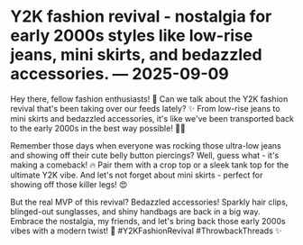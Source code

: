 # Y2K fashion revival - nostalgia for early 2000s styles like low-rise jeans, mini skirts, and bedazzled accessories. — 2025-09-09

Hey there, fellow fashion enthusiasts! 🌟 Can we talk about the Y2K fashion revival that's been taking over our feeds lately? ✨ From low-rise jeans to mini skirts and bedazzled accessories, it's like we've been transported back to the early 2000s in the best way possible! 💃🏻

Remember those days when everyone was rocking those ultra-low jeans and showing off their cute belly button piercings? Well, guess what - it's making a comeback! 🔥 Pair them with a crop top or a sleek tank top for the ultimate Y2K vibe. And let's not forget about mini skirts - perfect for showing off those killer legs! 😍

But the real MVP of this revival? Bedazzled accessories! Sparkly hair clips, blinged-out sunglasses, and shiny handbags are back in a big way. Embrace the nostalgia, my friends, and let's bring back those early 2000s vibes with a modern twist! 🌈 #Y2KFashionRevival #ThrowbackThreads ✨